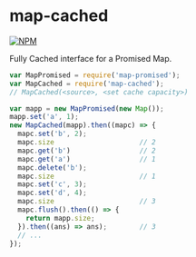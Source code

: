 # map-cached

[![NPM](https://nodei.co/npm/map-cached.png)](https://nodei.co/npm/map-cached/)

Fully Cached interface for a Promised Map.

```javascript
var MapPromised = require('map-promised');
var MapCached = require('map-cached');
// MapCached(<source>, <set cache capacity>)

var mapp = new MapPromised(new Map());
mapp.set('a', 1);
new MapCached(mapp).then((mapc) => {
  mapc.set('b', 2);
  mapc.size                     // 2
  mapc.get('b')                 // 2
  mapc.get('a')                 // 1
  mapc.delete('b');
  mapc.size                     // 1
  mapc.set('c', 3);
  mapc.set('d', 4);
  mapc.size                     // 3
  mapc.flush().then(() => {
    return mapp.size;
  }).then((ans) => ans);        // 3
  // ...
});
```
